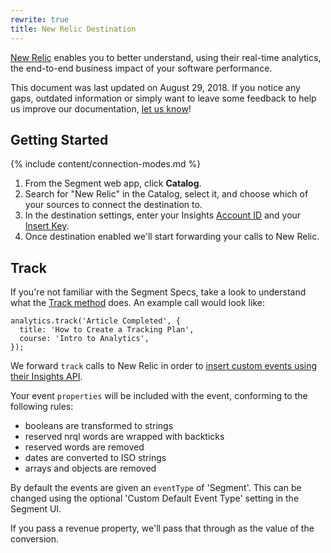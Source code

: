 ```yaml
---
rewrite: true
title: New Relic Destination
---
```

[New Relic](https://newrelic.com/insights) enables you to better understand, using their real-time analytics, the end-to-end business impact of your software performance.

This document was last updated on August 29, 2018. If you notice any gaps, outdated information or simply want to leave some feedback to help us improve our documentation, [let us know](https://segment.com/help/contact)!

## Getting Started

{% include content/connection-modes.md %}

  1. From the Segment web app, click **Catalog**.
  2. Search for "New Relic" in the Catalog, select it, and choose which of your sources to connect the destination to.
  3. In the destination settings, enter your Insights [Account ID](https://docs.newrelic.com/docs/accounts/install-new-relic/account-setup/account-id) and your [Insert Key](https://docs.newrelic.com/docs/insights/insights-data-sources/custom-data/insert-custom-events-insights-api#register).
  4. Once destination enabled we'll start forwarding your calls to New Relic.

## Track

If you're not familiar with the Segment Specs, take a look to understand what the [Track method](https://segment.com/docs/connections/spec/track/) does. An example call would look like:
```
analytics.track('Article Completed', {
  title: 'How to Create a Tracking Plan',
  course: 'Intro to Analytics',
});
```

We forward `track` calls to New Relic in order to [insert custom events using their Insights API](https://docs.newrelic.com/docs/insights/new-relic-insights/adding-querying-data/inserting-custom-events).

Your event `properties` will be included with the event, conforming to the following rules:
- booleans are transformed to strings
- reserved nrql words are wrapped with backticks
- reserved words are removed
- dates are converted to ISO strings
- arrays and objects are removed

By default the events are given an `eventType` of 'Segment'. This can be changed using the optional 'Custom Default Event Type' setting in the Segment UI.

If you pass a revenue property, we'll pass that through as the value of the conversion.

